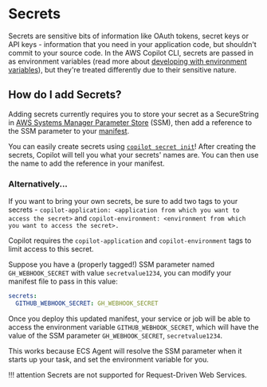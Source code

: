 # Secrets

Secrets are sensitive bits of information like OAuth tokens, secret keys or API keys - information that you need in your application code, but shouldn't commit to your source code. In the AWS Copilot CLI, secrets are passed in as environment variables (read more about [developing with environment variables](../developing/environment-variables.en.md)), but they're treated differently due to their sensitive nature. 

## How do I add Secrets?

Adding secrets currently requires you to store your secret as a SecureString in [AWS Systems Manager Parameter Store](https://docs.aws.amazon.com/systems-manager/latest/userguide/systems-manager-parameter-store.html) (SSM), then add a reference to the SSM parameter to your [manifest](../manifest/overview.en.md). 

You can easily create secrets using [`copilot secret init`](https://aws.github.io/copilot-cli/docs/commands/secret-init/)! After creating the secrets, Copilot will tell you what your secrets' names are. You can then use the name to add the reference in your manifest. 

### Alternatively...

If you want to bring your own secrets, be sure to add two tags to your secrets - `copilot-application: <application from which you want to access the secret>` and 
`copilot-environment: <environment from which you want to access the secret>.`

Copilot requires the `copilot-application` and `copilot-environment` tags to limit access to this secret.  

Suppose you have a (properly tagged!) SSM parameter named `GH_WEBHOOK_SECRET` with value `secretvalue1234`, you can modify your manifest file to pass in this value:

```yaml
secrets:                      
  GITHUB_WEBHOOK_SECRET: GH_WEBHOOK_SECRET  
```

Once you deploy this updated manifest, your service or job will be able to access the environment variable `GITHUB_WEBHOOK_SECRET`, which will have the value of the SSM parameter `GH_WEBHOOK_SECRET`, `secretvalue1234`.

This works because ECS Agent will resolve the SSM parameter when it starts up your task, and set the environment variable for you.

!!! attention
    Secrets are not supported for Request-Driven Web Services.
